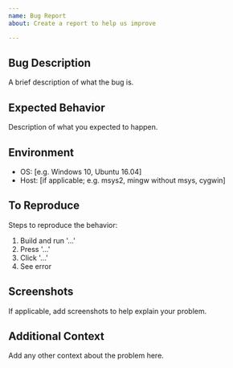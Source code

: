 ```yaml
---
name: Bug Report
about: Create a report to help us improve

---
```


## Bug Description  
A brief description of what the bug is.

## Expected Behavior  
Description of what you expected to happen.

## Environment  
 - OS: [e.g. Windows 10, Ubuntu 16.04]
 - Host: [if applicable; e.g. msys2, mingw without msys, cygwin]

## To Reproduce  
Steps to reproduce the behavior:
1. Build and run '...'
2. Press '...'
3. Click '...'
4. See error

## Screenshots  
If applicable, add screenshots to help explain your problem.

## Additional Context  
Add any other context about the problem here.